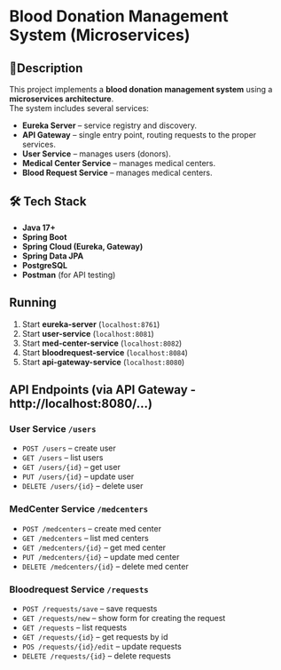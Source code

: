 # Blood Donation Management System (Microservices)

## 📌Description
This project implements a **blood donation management system** using a **microservices architecture**.  
The system includes several services:
- **Eureka Server** – service registry and discovery.
- **API Gateway** – single entry point, routing requests to the proper services.
- **User Service** – manages users (donors).
- **Medical Center Service** – manages medical centers.
- **Blood Request Service** – manages medical centers.

## 🛠 Tech Stack
- **Java 17+**
- **Spring Boot**
- **Spring Cloud (Eureka, Gateway)**
- **Spring Data JPA**
- **PostgreSQL**
- **Postman** (for API testing)

  
## Running
1. Start **eureka-server** (`localhost:8761`)  
2. Start **user-service** (`localhost:8081`)  
3. Start **med-center-service** (`localhost:8082`)
4. Start **bloodrequest-service** (`localhost:8084`)
5. Start **api-gateway-service** (`localhost:8080`)

## API Endpoints (via API Gateway - http://localhost:8080/...)

### User Service `/users`
- `POST /users` – create user  
- `GET /users` – list users  
- `GET /users/{id}` – get user  
- `PUT /users/{id}` – update user  
- `DELETE /users/{id}` – delete user  

### MedCenter Service `/medcenters`
- `POST /medcenters` – create med center  
- `GET /medcenters` – list med centers  
- `GET /medcenters/{id}` – get med center  
- `PUT /medcenters/{id}` – update med center  
- `DELETE /medcenters/{id}` – delete med center  


### Bloodrequest Service `/requests`
- `POST /requests/save` – save requests
- `GET /requests/new` – show form for creating the request
- `GET /requests` – list requests 
- `GET /requests/{id}` – get requests by id
- `POS /requests/{id}/edit` – update requests
- `DELETE /requests/{id}` – delete requests


